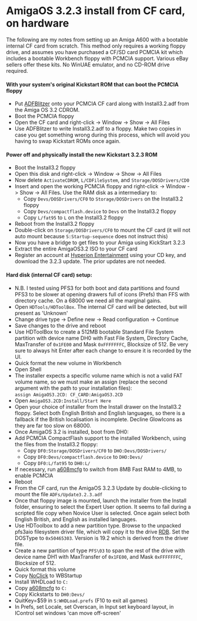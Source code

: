 # AmigaOS 3.2.3 install from CF card, on hardware
The following are my notes from setting up an Amiga A600 with a bootable internal CF card from scratch. This method only requires a working floppy drive, and assumes you have purchased a CF/SD card PCMCIA kit which includes a bootable Workbench floppy with PCMCIA support. Various eBay sellers offer these kits. No WinUAE emulator, and no CD-ROM drive required.

#### With your system's original Kickstart ROM that can boot the PCMCIA floppy
- Put [ADFBlitzer](https://aminet.net/package/disk/misc/adfblitzer) onto your PCMCIA CF card along with Install3.2.adf from the Amiga OS 3.2 CDROM.
- Boot the PCMCIA floppy
- Open the CF card and right-click -> Window -> Show -> All Files
- Use ADFBlitzer to write Install3.2.adf to a floppy. Make two copies in case you get something wrong during this process, which will avoid you having to swap Kickstart ROMs once again.

#### Power off and physically install the new Kickstart 3.2.3 ROM
- Boot the Install3.2 floppy
- Open this disk and right-click -> Window -> Show -> All Files
- Now delete `ActivateCDROM`, `L/CDFileSystem`, and `Storage/DOSDrivers/CD0`
- Insert and open the working PCMCIA floppy and right-click -> Window -> Show -> All Files. Use the RAM disk as a intermediary to:
    - Copy `Devs/DOSDrivers/CF0` to `Storage/DOSDrivers` on the Install3.2 floppy
    - Copy `Devs/compactflash.device` to `Devs` on the Install3.2 floppy
    - Copy `L/fat95` to `L` on the Install3.2 floppy
- Reboot from the Install3.2 floppy
- Double-click on `Storage/DOSDrivers/CF0` to mount the CF card (it will not auto mount because `S:Startup-sequence` does not instruct this)
- Now you have a bridge to get files to your Amiga using KickStart 3.2.3
- Extract the entire AmigaOS3.2 ISO to your CF card
- Register an account at [Hyperion Entertainment](https://www.hyperion-entertainment.com/) using your CD key, and download the 3.2.3 update. The prior updates are not needed.

#### Hard disk (internal CF card) setup:
- N.B. I tested using PFS3 for both boot and data partitions and found PFS3 to be slower at opening drawers full of icons (Prefs) than FFS with directory cache. On a 68000 we need all the marginal gains.
- Open `HDTools/HDToolBox`. The internal CF card will be detected, but will present as 'Unknown'
- Change drive type -> Define new -> Read configuration -> Continue
- Save changes to the drive and reboot
- Use HDToolBox to create a 512MB bootable Standard File System partition with device name DH0 with Fast File System, Directory Cache, MaxTransfer of `0x1FE00` and Mask `0xFFFFFFFC`, Blocksize of 512. Be very sure to always hit Enter after each change to ensure it is recorded by the UI.
- Quick format the new volume in Workbench
- Open Shell
- The installer expects a specific volume name which is not a valid FAT volume name, so we must make an assign (replace the second argument with the path to your installation files):   
  `assign AmigaOS3.2CD: CF_CARD:AmigaOS3.2CD`
- Open `AmigaOS3.2CD:Install/Start Here`
- Open your choice of installer from the Install drawer on the Install3.2 floppy. Select both English British and English languages, so there is a fallback if the British localisation is incomplete. Decline GlowIcons as they are far too slow on 68000.
- Once AmigaOS 3.2 is installed, boot from DH0:
- Add PCMCIA CompactFlash support to the installed Workbench, using the files from the Install3.2 floppy:
    - Copy `DF0:Storage/DOSDrivers/CF0` to `DHO:Devs/DOSDrivers/`
    - Copy `DF0:Devs/compactflash.device` to `DHO:Devs/`
    - Copy `DF0:L/fat95` to `DH0:L/`
- If necessary, run [a608mcfg](http://wiki.archi-tech.com.pl/pl/A608mini) to switch from 8MB Fast RAM to 4MB, to enable PCMCIA
- Reboot
- From the CF card, run the AmigaOS 3.2.3 Update by double-clicking to mount the file `ADFs/Update3.2.3.adf`
- Once that floppy image is mounted, launch the installer from the Install folder, ensuring to select the Expert User option. It seems to fail during a scripted file copy when Novice User is selected. Once again select both English British, and English as installed languages.
- Use HDToolbox to add a new partition type. Browse to the unpacked pfs3aio filesystem driver file, which will copy it to the drive [RDB](https://en.wikipedia.org/wiki/Amiga_rigid_disk_block). Set the DOSType to `0x50465303`. Version is 19.2 which is derived from the driver file.
- Create a new partition of type `PFS\03` to span the rest of the drive with device name DH1 with MaxTransfer of `0x1FE00`, and Mask `0xFFFFFFFC`, Blocksize of 512.
- Quick format this volume
- Copy [NoClick](https://aminet.net/package/util/cdity/noclick20_usr) to WBStartup
- Install WHDLoad to `C:`
- Copy [a608mcfg](http://wiki.archi-tech.com.pl/pl/A608mini) to `C:`
- Copy Kickstarts to `DH0:Devs/`
- QuitKey=$59 in `S:WHDLoad.prefs` (F10 to exit all games)
- In Prefs, set Locale, set Overscan, in Input set keyboard layout, in IControl set windows 'can move off-screen'
